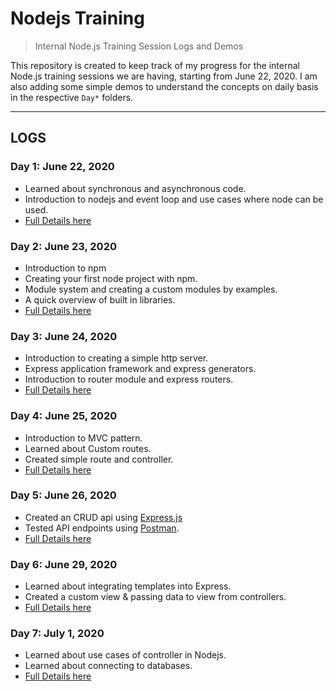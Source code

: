 # Nodejs Training

> Internal Node.js Training Session Logs and Demos

This repository is created to keep track of my progress for the internal Node.js training sessions we are having, starting from June 22, 2020. I am also adding some simple demos to understand the concepts on daily basis in the respective `Day*` folders.

---

## LOGS

### Day 1: June 22, 2020

- Learned about synchronous and asynchronous code.
- Introduction to nodejs and event loop and use cases where node can be used.
- [Full Details here](Day1/)

### Day 2: June 23, 2020

- Introduction to npm
- Creating your first node project with npm.
- Module system and creating a custom modules by examples.
- A quick overview of built in libraries.
- [Full Details here](Day2/)

### Day 3: June 24, 2020

- Introduction to creating a simple http server.
- Express application framework and express generators.
- Introduction to router module and express routers.
- [Full Details here](Day3/)

### Day 4: June 25, 2020

- Introduction to MVC pattern.
- Learned about Custom routes.
- Created simple route and controller.
- [Full Details here](Day4/)

### Day 5: June 26, 2020

- Created an CRUD api using [Express.js](https://expressjs.com/)
- Tested API endpoints using [Postman](https://www.postman.com/).
- [Full Details here](Day5/)

### Day 6: June 29, 2020

- Learned about integrating templates into Express.
- Created a custom view & passing data to view from controllers.
- [Full Details here](Day6/)

### Day 7: July 1, 2020

- Learned about use cases of controller in Nodejs.
- Learned about connecting to databases.
- [Full Details here](Day7/)
